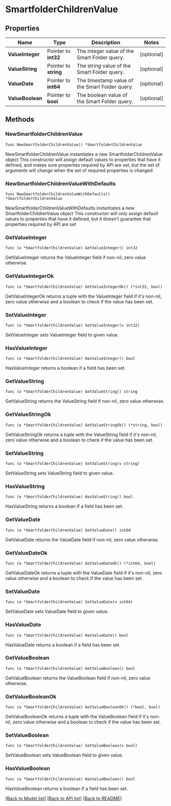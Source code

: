 # SmartfolderChildrenValue

## Properties

Name | Type | Description | Notes
------------ | ------------- | ------------- | -------------
**ValueInteger** | Pointer to **int32** | The integer value of the Smart Folder query. | [optional] 
**ValueString** | Pointer to **string** | The string value of the Smart Folder query. | [optional] 
**ValueDate** | Pointer to **int64** | The timestamp value of the Smart Folder query. | [optional] 
**ValueBoolean** | Pointer to **bool** | The boolean value of the Smart Folder query. | [optional] 

## Methods

### NewSmartfolderChildrenValue

`func NewSmartfolderChildrenValue() *SmartfolderChildrenValue`

NewSmartfolderChildrenValue instantiates a new SmartfolderChildrenValue object
This constructor will assign default values to properties that have it defined,
and makes sure properties required by API are set, but the set of arguments
will change when the set of required properties is changed

### NewSmartfolderChildrenValueWithDefaults

`func NewSmartfolderChildrenValueWithDefaults() *SmartfolderChildrenValue`

NewSmartfolderChildrenValueWithDefaults instantiates a new SmartfolderChildrenValue object
This constructor will only assign default values to properties that have it defined,
but it doesn't guarantee that properties required by API are set

### GetValueInteger

`func (o *SmartfolderChildrenValue) GetValueInteger() int32`

GetValueInteger returns the ValueInteger field if non-nil, zero value otherwise.

### GetValueIntegerOk

`func (o *SmartfolderChildrenValue) GetValueIntegerOk() (*int32, bool)`

GetValueIntegerOk returns a tuple with the ValueInteger field if it's non-nil, zero value otherwise
and a boolean to check if the value has been set.

### SetValueInteger

`func (o *SmartfolderChildrenValue) SetValueInteger(v int32)`

SetValueInteger sets ValueInteger field to given value.

### HasValueInteger

`func (o *SmartfolderChildrenValue) HasValueInteger() bool`

HasValueInteger returns a boolean if a field has been set.

### GetValueString

`func (o *SmartfolderChildrenValue) GetValueString() string`

GetValueString returns the ValueString field if non-nil, zero value otherwise.

### GetValueStringOk

`func (o *SmartfolderChildrenValue) GetValueStringOk() (*string, bool)`

GetValueStringOk returns a tuple with the ValueString field if it's non-nil, zero value otherwise
and a boolean to check if the value has been set.

### SetValueString

`func (o *SmartfolderChildrenValue) SetValueString(v string)`

SetValueString sets ValueString field to given value.

### HasValueString

`func (o *SmartfolderChildrenValue) HasValueString() bool`

HasValueString returns a boolean if a field has been set.

### GetValueDate

`func (o *SmartfolderChildrenValue) GetValueDate() int64`

GetValueDate returns the ValueDate field if non-nil, zero value otherwise.

### GetValueDateOk

`func (o *SmartfolderChildrenValue) GetValueDateOk() (*int64, bool)`

GetValueDateOk returns a tuple with the ValueDate field if it's non-nil, zero value otherwise
and a boolean to check if the value has been set.

### SetValueDate

`func (o *SmartfolderChildrenValue) SetValueDate(v int64)`

SetValueDate sets ValueDate field to given value.

### HasValueDate

`func (o *SmartfolderChildrenValue) HasValueDate() bool`

HasValueDate returns a boolean if a field has been set.

### GetValueBoolean

`func (o *SmartfolderChildrenValue) GetValueBoolean() bool`

GetValueBoolean returns the ValueBoolean field if non-nil, zero value otherwise.

### GetValueBooleanOk

`func (o *SmartfolderChildrenValue) GetValueBooleanOk() (*bool, bool)`

GetValueBooleanOk returns a tuple with the ValueBoolean field if it's non-nil, zero value otherwise
and a boolean to check if the value has been set.

### SetValueBoolean

`func (o *SmartfolderChildrenValue) SetValueBoolean(v bool)`

SetValueBoolean sets ValueBoolean field to given value.

### HasValueBoolean

`func (o *SmartfolderChildrenValue) HasValueBoolean() bool`

HasValueBoolean returns a boolean if a field has been set.


[[Back to Model list]](../README.md#documentation-for-models) [[Back to API list]](../README.md#documentation-for-api-endpoints) [[Back to README]](../README.md)


